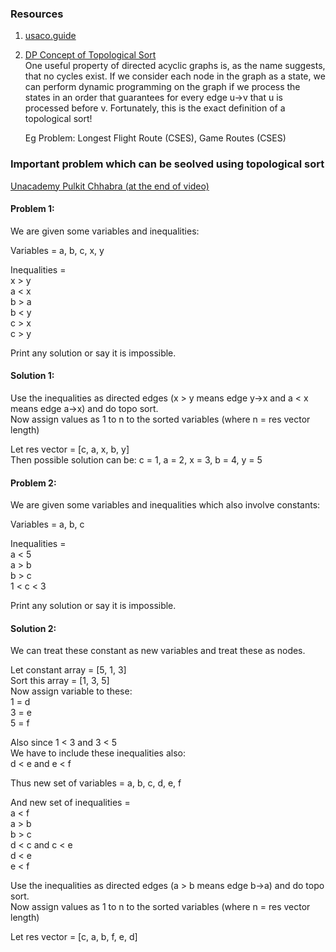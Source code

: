 ### Resources

1) [usaco.guide](https://usaco.guide/gold/toposort?lang=cpp)
2) [DP Concept of Topological Sort](https://usaco.guide/gold/toposort?lang=cpp#dynamic-programming) \
   One useful property of directed acyclic graphs is, as the name suggests, that no cycles exist. 
   If we consider each node in the graph as a state, 
   we can perform dynamic programming on the graph if we process the states in an order that guarantees for every edge u->v that u is processed before v.
   Fortunately, this is the exact definition of a topological sort!
   
   Eg Problem: Longest Flight Route (CSES), Game Routes (CSES) 


### Important problem which can be seolved using topological sort 
[Unacademy Pulkit Chhabra (at the end of video)](https://unacademy.com/class/topological-sorting-on-directed-graphs/8IXI7CXE)

#### Problem 1:
We are given some variables and inequalities:

Variables = a, b, c, x, y

Inequalities = \
x > y \
a < x \
b > a \
b < y \
c > x \
c > y

Print any solution or say it is impossible.

#### Solution 1:
Use the inequalities as directed edges (x > y means edge y->x and a < x means edge a->x) and do topo sort. \
Now assign values as 1 to n to the sorted variables (where n = res vector length)

Let res vector = [c, a, x, b, y] \
Then possible solution can be: c = 1, a = 2, x = 3, b = 4, y = 5



#### Problem 2:
We are given some variables and inequalities which also involve constants:

Variables = a, b, c

Inequalities = \
a < 5 \
a > b \
b > c \
1 < c < 3

Print any solution or say it is impossible.

#### Solution 2:
We can treat these constant as new variables and treat these as nodes.

Let constant array = [5, 1, 3] \
Sort this array = [1, 3, 5] \
Now assign variable to these: \
1 = d \
3 = e \
5 = f

Also since 1 < 3 and 3 < 5 \
We have to include these inequalities also: \
d < e and e < f

Thus new set of variables = a, b, c, d, e, f

And new set of inequalities = \
a < f \
a > b \
b > c \
d < c and  c < e \
d < e \
e < f

Use the inequalities as directed edges (a > b means edge b->a) and do topo sort. \
Now assign values as 1 to n to the sorted variables (where n = res vector length)

Let res vector = [c, a, b, f, e, d]
